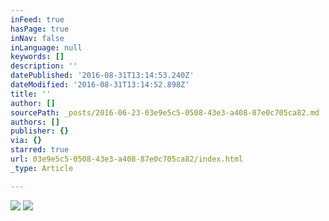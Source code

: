 ```yaml
---
inFeed: true
hasPage: true
inNav: false
inLanguage: null
keywords: []
description: ''
datePublished: '2016-08-31T13:14:53.240Z'
dateModified: '2016-08-31T13:14:52.898Z'
title: ''
author: []
sourcePath: _posts/2016-06-23-03e9e5c5-0508-43e3-a408-87e0c705ca82.md
authors: []
publisher: {}
via: {}
starred: true
url: 03e9e5c5-0508-43e3-a408-87e0c705ca82/index.html
_type: Article

---
```

![](https://the-grid-user-content.s3-us-west-2.amazonaws.com/48214264-9099-49ce-8919-46f7ac13b965.jpg)
![](https://the-grid-user-content.s3-us-west-2.amazonaws.com/0cf4428d-d19c-4293-be57-e27b0aef34cc.png)